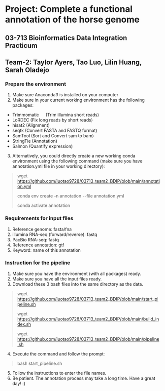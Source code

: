 # Project: Complete a functional annotation of the horse genome
## 03-713 Bioinformatics Data Integration Practicum
## Team-2: Taylor Ayers, Tao Luo, Lilin Huang, Sarah Oladejo


### Prepare the environment
1. Make sure Anaconda3 is installed on your computer
2. Make sure in your current working environment has the following packages:
* Trimmomatic &emsp; (Trim illumina short reads)
* LoRDEC          (Fix long reads by short reads)
* hisat2          (Alignment)
* seqtk           (Convert FASTA and FASTQ format)
* SamTool         (Sort and Convert sam to bam)
* StringTie       (Annotation)
* Salmon          (Quantify expression)
3. Alternatively, you could directly create a new working conda environment using the following command 
(make sure you have annotation.yml file in your working directory):
> wget https://github.com/luotao9728/03713_team2_BDIP/blob/main/annotation.yml
> 
> conda env create -n annotation --file annotation.yml
> 
> conda activate annotation

### Requirements for input files
1. Reference genome: fasta/fna
2. illumina RNA-seq (forward/reverse): fastq
3. PacBio RNA-seq: fastq
4. Reference annotation: gtf
5. Keyword: name of this annotation

### Instruction for the pipeline
1. Make sure you have the environment (with all packages) ready.
2. Make sure you have all the input files ready.
3. Download these 3 bash files into the same directory as the data.
> wget https://github.com/luotao9728/03713_team2_BDIP/blob/main/start_pipeline.sh
> 
> wget https://github.com/luotao9728/03713_team2_BDIP/blob/main/build_index.sh
> 
> wget https://github.com/luotao9728/03713_team2_BDIP/blob/main/pipeline.sh
4. Execute the command and follow the prompt:
> bash start_pipeline.sh
5. Follow the instructions to enter the file names.
6. Be patient. The annotation process may take a long time. Have a great day! :)
